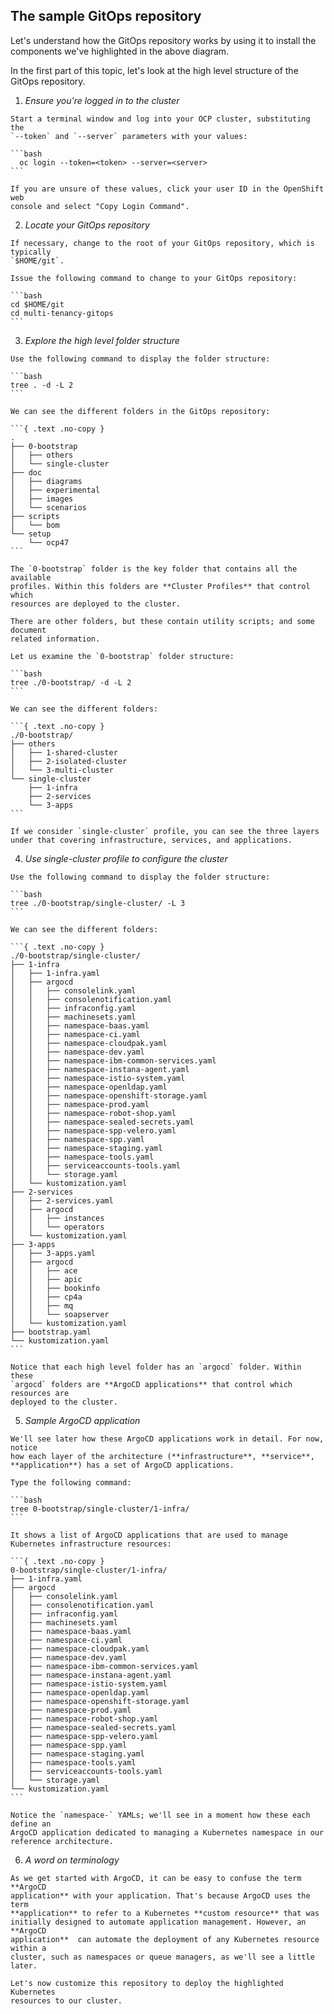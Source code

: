 ## The sample GitOps repository

Let's understand how the GitOps repository works by using it to install the
components we've highlighted in the above diagram.

In the first part of this topic, let's look at the high level structure of the
GitOps repository.

  1. *Ensure you're logged in to the cluster*

    Start a terminal window and log into your OCP cluster, substituting the
    `--token` and `--server` parameters with your values:

    ```bash
      oc login --token=<token> --server=<server>
    ```

    If you are unsure of these values, click your user ID in the OpenShift web
    console and select "Copy Login Command".

  2. *Locate your GitOps repository*

    If necessary, change to the root of your GitOps repository, which is typically
    `$HOME/git`.

    Issue the following command to change to your GitOps repository:

    ```bash
    cd $HOME/git
    cd multi-tenancy-gitops
    ```

  3. *Explore the high level folder structure*

    Use the following command to display the folder structure:

    ```bash
    tree . -d -L 2
    ```

    We can see the different folders in the GitOps repository:

    ```{ .text .no-copy }
    .
    ├── 0-bootstrap
    │   ├── others
    │   └── single-cluster
    ├── doc
    │   ├── diagrams
    │   ├── experimental
    │   ├── images
    │   └── scenarios
    ├── scripts
    │   └── bom
    └── setup
        └── ocp47
    ```

    The `0-bootstrap` folder is the key folder that contains all the available
    profiles. Within this folders are **Cluster Profiles** that control which
    resources are deployed to the cluster.

    There are other folders, but these contain utility scripts; and some document
    related information.

    Let us examine the `0-bootstrap` folder structure:

    ```bash
    tree ./0-bootstrap/ -d -L 2
    ```

    We can see the different folders:

    ```{ .text .no-copy }
    ./0-bootstrap/
    ├── others
    │   ├── 1-shared-cluster
    │   ├── 2-isolated-cluster
    │   └── 3-multi-cluster
    └── single-cluster
        ├── 1-infra
        ├── 2-services
        └── 3-apps
    ```

    If we consider `single-cluster` profile, you can see the three layers
    under that covering infrastructure, services, and applications.

  4. *Use single-cluster profile to configure the cluster*

    Use the following command to display the folder structure:

    ```bash
    tree ./0-bootstrap/single-cluster/ -L 3
    ```

    We can see the different folders:

    ```{ .text .no-copy }
    ./0-bootstrap/single-cluster/
    ├── 1-infra
    │   ├── 1-infra.yaml
    │   ├── argocd
    │   │   ├── consolelink.yaml
    │   │   ├── consolenotification.yaml
    │   │   ├── infraconfig.yaml
    │   │   ├── machinesets.yaml
    │   │   ├── namespace-baas.yaml
    │   │   ├── namespace-ci.yaml
    │   │   ├── namespace-cloudpak.yaml
    │   │   ├── namespace-dev.yaml
    │   │   ├── namespace-ibm-common-services.yaml
    │   │   ├── namespace-instana-agent.yaml
    │   │   ├── namespace-istio-system.yaml
    │   │   ├── namespace-openldap.yaml
    │   │   ├── namespace-openshift-storage.yaml
    │   │   ├── namespace-prod.yaml
    │   │   ├── namespace-robot-shop.yaml
    │   │   ├── namespace-sealed-secrets.yaml
    │   │   ├── namespace-spp-velero.yaml
    │   │   ├── namespace-spp.yaml
    │   │   ├── namespace-staging.yaml
    │   │   ├── namespace-tools.yaml
    │   │   ├── serviceaccounts-tools.yaml
    │   │   └── storage.yaml
    │   └── kustomization.yaml
    ├── 2-services
    │   ├── 2-services.yaml
    │   ├── argocd
    │   │   ├── instances
    │   │   └── operators
    │   └── kustomization.yaml
    ├── 3-apps
    │   ├── 3-apps.yaml
    │   ├── argocd
    │   │   ├── ace
    │   │   ├── apic
    │   │   ├── bookinfo
    │   │   ├── cp4a
    │   │   ├── mq
    │   │   └── soapserver
    │   └── kustomization.yaml
    ├── bootstrap.yaml
    └── kustomization.yaml
    ```

    Notice that each high level folder has an `argocd` folder. Within these
    `argocd` folders are **ArgoCD applications** that control which resources are
    deployed to the cluster.

  5. *Sample ArgoCD application*

    We'll see later how these ArgoCD applications work in detail. For now, notice
    how each layer of the architecture (**infrastructure**, **service**,
    **application**) has a set of ArgoCD applications.

    Type the following command:

    ```bash
    tree 0-bootstrap/single-cluster/1-infra/
    ```

    It shows a list of ArgoCD applications that are used to manage Kubernetes infrastructure resources:

    ```{ .text .no-copy }
    0-bootstrap/single-cluster/1-infra/
    ├── 1-infra.yaml
    ├── argocd
    │   ├── consolelink.yaml
    │   ├── consolenotification.yaml
    │   ├── infraconfig.yaml
    │   ├── machinesets.yaml
    │   ├── namespace-baas.yaml
    │   ├── namespace-ci.yaml
    │   ├── namespace-cloudpak.yaml
    │   ├── namespace-dev.yaml
    │   ├── namespace-ibm-common-services.yaml
    │   ├── namespace-instana-agent.yaml
    │   ├── namespace-istio-system.yaml
    │   ├── namespace-openldap.yaml
    │   ├── namespace-openshift-storage.yaml
    │   ├── namespace-prod.yaml
    │   ├── namespace-robot-shop.yaml
    │   ├── namespace-sealed-secrets.yaml
    │   ├── namespace-spp-velero.yaml
    │   ├── namespace-spp.yaml
    │   ├── namespace-staging.yaml
    │   ├── namespace-tools.yaml
    │   ├── serviceaccounts-tools.yaml
    │   └── storage.yaml
    └── kustomization.yaml
    ```

    Notice the `namespace-` YAMLs; we'll see in a moment how these each define an
    ArgoCD application dedicated to managing a Kubernetes namespace in our
    reference architecture.

  6. *A word on terminology*

    As we get started with ArgoCD, it can be easy to confuse the term **ArgoCD
    application** with your application. That's because ArgoCD uses the term
    **application** to refer to a Kubernetes **custom resource** that was
    initially designed to automate application management. However, an **ArgoCD
    application**  can automate the deployment of any Kubernetes resource within a
    cluster, such as namespaces or queue managers, as we'll see a little later.

    Let's now customize this repository to deploy the highlighted Kubernetes
    resources to our cluster.
